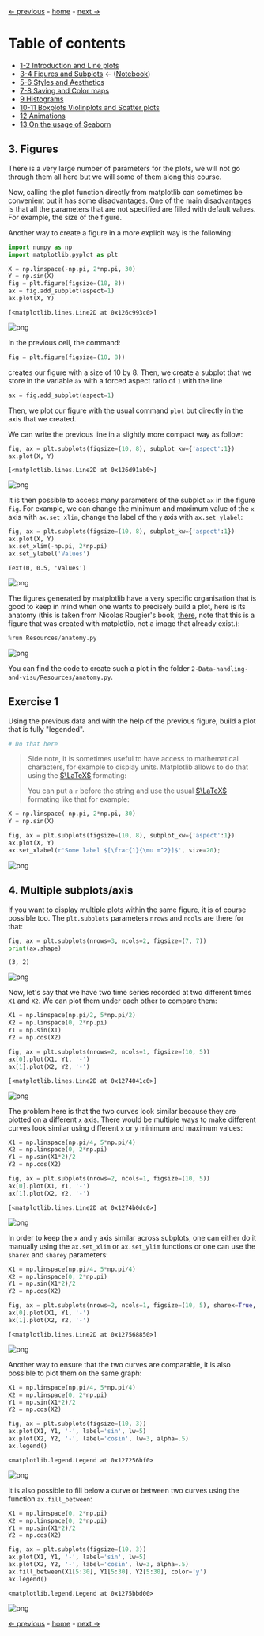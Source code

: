 [&larr; previous](../1-2-Intro-and-Line-plots/1-2-Intro-and-Line-plots.md) - [home](https://guignardlab.github.io/CenTuri-Course/) - [next &rarr;](../5-6-Styles-and-Aesthetics/5-6-Styles-and-Aesthetics.md)

# Table of contents
* [1-2 Introduction and Line plots](../1-2-Intro-and-Line-plots/1-2-Intro-and-Line-plots.md)
* [3-4 Figures and Subplots](../3-4-Figures-and-Subplots/3-4-Figures-and-Subplots.md) &larr; ([Notebook](../../../03-04-Figures-and-Subplots.ipynb))
* [5-6 Styles and Aesthetics](../5-6-Styles-and-Aesthetics/5-6-Styles-and-Aesthetics.md)
* [7-8 Saving and Color maps](../7-8-Saving-and-Color-maps/7-8-Saving-and-Color-maps.md)
* [9 Histograms](../9-Histograms/9-Histograms.md)
* [10-11 Boxplots Violinplots and Scatter plots](../10-11-Boxplots-Violinplots-and-Scatter-plots/10-11-Boxplots-Violinplots-and-Scatter-plots.md)
* [12 Animations](../12-Animations/12-Animations.md)
* [13 On the usage of Seaborn](../13-Seaborn/13-Seaborn.md)

## 3. Figures
There is a very large number of parameters for the plots, we will not go through them all here but we will some of them along this course.

Now, calling the plot function directly from matplotlib can sometimes be convenient but it has some disadvantages.
One of the main disadvantages is that all the parameters that are not specified are filled with default values.
For example, the size of the figure.

Another way to create a figure in a more explicit way is the following:


```python
import numpy as np
import matplotlib.pyplot as plt
```


```python
X = np.linspace(-np.pi, 2*np.pi, 30)
Y = np.sin(X)
fig = plt.figure(figsize=(10, 8))
ax = fig.add_subplot(aspect=1)
ax.plot(X, Y)
```




    [<matplotlib.lines.Line2D at 0x126c993c0>]




    
![png](output_2_1.png)
    


In the previous cell, the command:
```python
fig = plt.figure(figsize=(10, 8))
```
creates our figure with a size of 10 by 8.
Then, we create a subplot that we store in the variable `ax` with a forced aspect ratio of `1` with the line
```python
ax = fig.add_subplot(aspect=1)
```
Then, we plot our figure with the usual command `plot` but directly in the axis that we created.

We can write the previous line in a slightly more compact way as follow:


```python
fig, ax = plt.subplots(figsize=(10, 8), subplot_kw={'aspect':1})
ax.plot(X, Y)
```




    [<matplotlib.lines.Line2D at 0x126d91ab0>]




    
![png](output_4_1.png)
    


It is then possible to access many parameters of the subplot `ax` in the figure `fig`.
For example, we can change the minimum and maximum value of the `x` axis with `ax.set_xlim`, change the label of the `y` axis with `ax.set_ylabel`:


```python
fig, ax = plt.subplots(figsize=(10, 8), subplot_kw={'aspect':1})
ax.plot(X, Y)
ax.set_xlim(-np.pi, 2*np.pi)
ax.set_ylabel('Values')
```




    Text(0, 0.5, 'Values')




    
![png](output_6_1.png)
    


The figures generated by matplotlib have a very specific organisation that is good to keep in mind when one wants to precisely build a plot, here is its anatomy (this is taken from Nicolas Rougier's book, [there](https://github.com/rougier/scientific-visualization-book/blob/master/code/anatomy/anatomy.py), note that this is a figure that was created with matplotlib, not a image that already exist.):


```python
%run Resources/anatomy.py
```


    
![png](output_8_0.png)
    


You can find the code to create such a plot in the folder `2-Data-handling-and-visu/Resources/anatomy.py`.

## Exercise 1
Using the previous data and with the help of the previous figure, build a plot that is fully "legended".


```python
# Do that here
```

> Side note, it is sometimes useful to have access to mathematical characters, for example to display units. Matplotlib allows to do that using the [$\LaTeX$](https://en.wikipedia.org/wiki/LaTeX) formating:
>
> You can put a `r` before the string and use the usual [$\LaTeX$](https://en.wikipedia.org/wiki/LaTeX) formating like that for example:


```python
X = np.linspace(-np.pi, 2*np.pi, 30)
Y = np.sin(X)

fig, ax = plt.subplots(figsize=(10, 8), subplot_kw={'aspect':1})
ax.plot(X, Y)
ax.set_xlabel(r'Some label $[\frac{1}{\mu m^2}]$', size=20);
```


    
![png](output_13_0.png)
    


## 4. Multiple subplots/axis

If you want to display multiple plots within the same figure, it is of course possible too. The `plt.subplots` parameters `nrows` and `ncols` are there for that:


```python
fig, ax = plt.subplots(nrows=3, ncols=2, figsize=(7, 7))
print(ax.shape)
```

    (3, 2)



    
![png](output_15_1.png)
    


Now, let's say that we have two time series recorded at two different times `X1` and `X2`. We can plot them under each other to compare them:


```python
X1 = np.linspace(np.pi/2, 5*np.pi/2)
X2 = np.linspace(0, 2*np.pi)
Y1 = np.sin(X1)
Y2 = np.cos(X2)

fig, ax = plt.subplots(nrows=2, ncols=1, figsize=(10, 5))
ax[0].plot(X1, Y1, '-')
ax[1].plot(X2, Y2, '-')
```




    [<matplotlib.lines.Line2D at 0x1274041c0>]




    
![png](output_17_1.png)
    


The problem here is that the two curves look similar because they are plotted on a different `x` axis. There would be multiple ways to make different curves look similar using different `x` or `y` minimum and maximum values:


```python
X1 = np.linspace(np.pi/4, 5*np.pi/4)
X2 = np.linspace(0, 2*np.pi)
Y1 = np.sin(X1*2)/2
Y2 = np.cos(X2)

fig, ax = plt.subplots(nrows=2, ncols=1, figsize=(10, 5))
ax[0].plot(X1, Y1, '-')
ax[1].plot(X2, Y2, '-')
```




    [<matplotlib.lines.Line2D at 0x1274b0dc0>]




    
![png](output_19_1.png)
    


In order to keep the `x` and `y` axis similar across subplots, one can either do it manually using the `ax.set_xlim` or `ax.set_ylim` functions or one can use the `sharex` and `sharey` parameters:


```python
X1 = np.linspace(np.pi/4, 5*np.pi/4)
X2 = np.linspace(0, 2*np.pi)
Y1 = np.sin(X1*2)/2
Y2 = np.cos(X2)

fig, ax = plt.subplots(nrows=2, ncols=1, figsize=(10, 5), sharex=True, sharey=True)
ax[0].plot(X1, Y1, '-')
ax[1].plot(X2, Y2, '-')
```




    [<matplotlib.lines.Line2D at 0x127568850>]




    
![png](output_21_1.png)
    


Another way to ensure that the two curves are comparable, it is also possible to plot them on the same graph:


```python
X1 = np.linspace(np.pi/4, 5*np.pi/4)
X2 = np.linspace(0, 2*np.pi)
Y1 = np.sin(X1*2)/2
Y2 = np.cos(X2)

fig, ax = plt.subplots(figsize=(10, 3))
ax.plot(X1, Y1, '-', label='sin', lw=5)
ax.plot(X2, Y2, '-', label='cosin', lw=3, alpha=.5)
ax.legend()
```




    <matplotlib.legend.Legend at 0x127256bf0>




    
![png](output_23_1.png)
    


It is also possible to fill below a curve or between two curves using the function `ax.fill_between`:


```python
X1 = np.linspace(0, 2*np.pi)
X2 = np.linspace(0, 2*np.pi)
Y1 = np.sin(X1*2)/2
Y2 = np.cos(X2)

fig, ax = plt.subplots(figsize=(10, 3))
ax.plot(X1, Y1, '-', label='sin', lw=5)
ax.plot(X2, Y2, '-', label='cosin', lw=3, alpha=.5)
ax.fill_between(X1[5:30], Y1[5:30], Y2[5:30], color='y')
ax.legend()
```




    <matplotlib.legend.Legend at 0x1275bbd00>




    
![png](output_25_1.png)
    

[&larr; previous](../1-2-Intro-and-Line-plots/1-2-Intro-and-Line-plots.md) - [home](https://guignardlab.github.io/CenTuri-Course/) - [next &rarr;](../5-6-Styles-and-Aesthetics/5-6-Styles-and-Aesthetics.md)